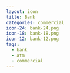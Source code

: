 ```yaml
---
layout: icon
title: Bank
categories: commercial
icon-24: bank-24.png
icon-18: bank-18.png
icon-12: bank-12.png
tags:
  - bank
  - atm
  - commercial
---
```

